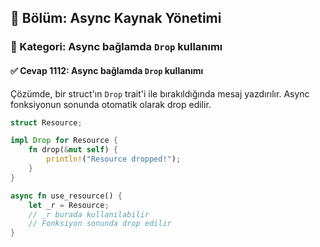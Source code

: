 ## 📘 Bölüm: Async Kaynak Yönetimi  
### 🔹 Kategori: Async bağlamda `Drop` kullanımı  
#### ✅ Cevap 1112: Async bağlamda `Drop` kullanımı

Çözümde, bir struct'ın `Drop` trait'i ile bırakıldığında mesaj yazdırılır. Async fonksiyonun sonunda otomatik olarak drop edilir.

```rust
struct Resource;

impl Drop for Resource {
    fn drop(&mut self) {
        println!("Resource dropped!");
    }
}

async fn use_resource() {
    let _r = Resource;
    // _r burada kullanılabilir
    // Fonksiyon sonunda drop edilir
}
```
